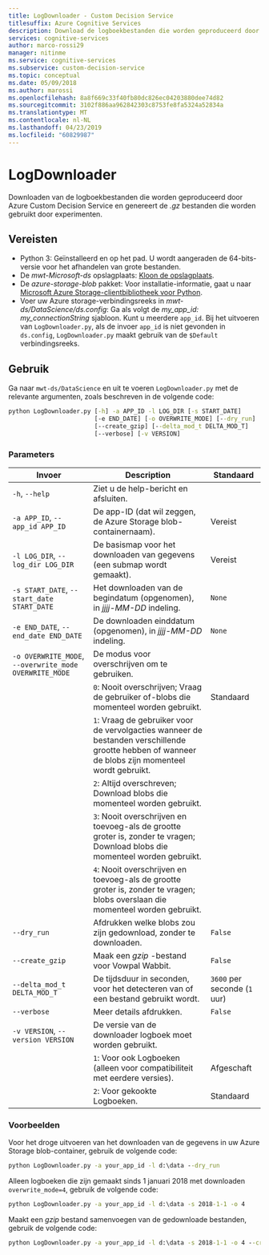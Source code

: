 ```yaml
---
title: LogDownloader - Custom Decision Service
titlesuffix: Azure Cognitive Services
description: Download de logboekbestanden die worden geproduceerd door Azure Custom Decision Service.
services: cognitive-services
author: marco-rossi29
manager: nitinme
ms.service: cognitive-services
ms.subservice: custom-decision-service
ms.topic: conceptual
ms.date: 05/09/2018
ms.author: marossi
ms.openlocfilehash: 8a8f669c33f40fb80dc826ec04203880dee74d82
ms.sourcegitcommit: 3102f886aa962842303c8753fe8fa5324a52834a
ms.translationtype: MT
ms.contentlocale: nl-NL
ms.lasthandoff: 04/23/2019
ms.locfileid: "60829987"
---
```

# <a name="logdownloader"></a>LogDownloader

Downloaden van de logboekbestanden die worden geproduceerd door Azure Custom Decision Service en genereert de *.gz* bestanden die worden gebruikt door experimenten.

## <a name="prerequisites"></a>Vereisten

- Python 3: Geïnstalleerd en op het pad. U wordt aangeraden de 64-bits-versie voor het afhandelen van grote bestanden.
- De *mwt-Microsoft-ds* opslagplaats: [Kloon de opslagplaats](https://github.com/Microsoft/mwt-ds).
- De *azure-storage-blob* pakket: Voor installatie-informatie, gaat u naar [Microsoft Azure Storage-clientbibliotheek voor Python](https://github.com/Azure/azure-storage-python#option-1-via-pypi).
- Voer uw Azure storage-verbindingsreeks in *mwt-ds/DataScience/ds.config*: Ga als volgt de *my_app_id: my_connectionString* sjabloon. Kunt u meerdere `app_id`. Bij het uitvoeren van `LogDownloader.py`, als de invoer `app_id` is niet gevonden in `ds.config`, `LogDownloader.py` maakt gebruik van de `$Default` verbindingsreeks.

## <a name="usage"></a>Gebruik

Ga naar `mwt-ds/DataScience` en uit te voeren `LogDownloader.py` met de relevante argumenten, zoals beschreven in de volgende code:

```cmd
python LogDownloader.py [-h] -a APP_ID -l LOG_DIR [-s START_DATE]
                        [-e END_DATE] [-o OVERWRITE_MODE] [--dry_run]
                        [--create_gzip] [--delta_mod_t DELTA_MOD_T]
                        [--verbose] [-v VERSION]
```

### <a name="parameters"></a>Parameters

| Invoer | Description | Standaard |
| --- | --- | --- |
| `-h`, `--help` | Ziet u de help-bericht en afsluiten. | |
| `-a APP_ID`, `--app_id APP_ID` | De app-ID (dat wil zeggen, de Azure Storage blob-containernaam). | Vereist |
| `-l LOG_DIR`, `--log_dir LOG_DIR` | De basismap voor het downloaden van gegevens (een submap wordt gemaakt).  | Vereist |
| `-s START_DATE`, `--start_date START_DATE` | Het downloaden van de begindatum (opgenomen), in *jjjj-MM-DD* indeling. | `None` |
| `-e END_DATE`, `--end_date END_DATE` | De downloaden einddatum (opgenomen), in *jjjj-MM-DD* indeling. | `None` |
| `-o OVERWRITE_MODE`, `--overwrite_mode OVERWRITE_MODE` | De modus voor overschrijven om te gebruiken. | |
| | `0`: Nooit overschrijven; Vraag de gebruiker of-blobs die momenteel worden gebruikt. | Standaard |
| | `1`: Vraag de gebruiker voor de vervolgacties wanneer de bestanden verschillende grootte hebben of wanneer de blobs zijn momenteel wordt gebruikt. | |
| | `2`: Altijd overschreven; Download blobs die momenteel worden gebruikt. | |
| | `3`: Nooit overschrijven en toevoeg-als de grootte groter is, zonder te vragen; Download blobs die momenteel worden gebruikt. | |
| | `4`: Nooit overschrijven en toevoeg-als de grootte groter is, zonder te vragen; blobs overslaan die momenteel worden gebruikt. | |
| `--dry_run` | Afdrukken welke blobs zou zijn gedownload, zonder te downloaden. | `False` |
| `--create_gzip` | Maak een *gzip* -bestand voor Vowpal Wabbit. | `False` |
| `--delta_mod_t DELTA_MOD_T` | De tijdsduur in seconden, voor het detecteren van of een bestand gebruikt wordt. | `3600` per seconde (`1` uur) |
| `--verbose` | Meer details afdrukken. | `False` |
| `-v VERSION`, `--version VERSION` | De versie van de downloader logboek moet worden gebruikt. | |
| | `1`: Voor ook Logboeken (alleen voor compatibiliteit met eerdere versies). | Afgeschaft |
| | `2`: Voor gekookte Logboeken. | Standaard |

### <a name="examples"></a>Voorbeelden

Voor het droge uitvoeren van het downloaden van de gegevens in uw Azure Storage blob-container, gebruik de volgende code:
```cmd
python LogDownloader.py -a your_app_id -l d:\data --dry_run
```

Alleen logboeken die zijn gemaakt sinds 1 januari 2018 met downloaden `overwrite_mode=4`, gebruik de volgende code:
```cmd
python LogDownloader.py -a your_app_id -l d:\data -s 2018-1-1 -o 4
```

Maakt een *gzip* bestand samenvoegen van de gedownloade bestanden, gebruik de volgende code:
```cmd
python LogDownloader.py -a your_app_id -l d:\data -s 2018-1-1 -o 4 --create_gzip
```
